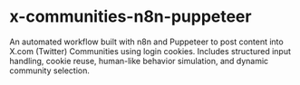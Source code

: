 # x-communities-n8n-puppeteer
An automated workflow built with n8n and Puppeteer to post content into X.com (Twitter) Communities using login cookies. Includes structured input handling, cookie reuse, human-like behavior simulation, and dynamic community selection.
